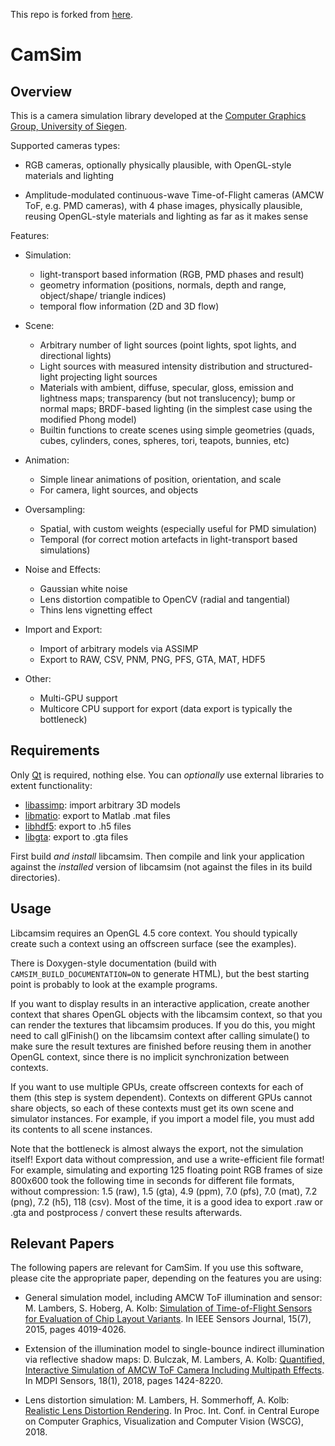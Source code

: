 This repo is forked from [here](https://git.marlam.de/gitweb/?p=camsim.git).

# CamSim

## Overview

This is a camera simulation library developed at the 
[Computer Graphics Group, University of Siegen](http://www.cg.informatik.uni-siegen.de).

Supported cameras types:

- RGB cameras, optionally physically plausible, with OpenGL-style materials and
  lighting

- Amplitude-modulated continuous-wave Time-of-Flight cameras (AMCW ToF, e.g. PMD cameras),
  with 4 phase images, physically plausible, reusing OpenGL-style materials and lighting
  as far as it makes sense

Features:

- Simulation:
  - light-transport based information (RGB, PMD phases and result)
  - geometry information (positions, normals, depth and range, object/shape/
    triangle indices)
  - temporal flow information (2D and 3D flow)

- Scene:
  - Arbitrary number of light sources (point lights, spot lights, and
    directional lights)
  - Light sources with measured intensity distribution and structured-light
    projecting light sources
  - Materials with ambient, diffuse, specular, gloss, emission and lightness maps;
    transparency (but not translucency); bump or normal maps; BRDF-based lighting
    (in the simplest case using the modified Phong model)
  - Builtin functions to create scenes using simple geometries (quads, cubes,
    cylinders, cones, spheres, tori, teapots, bunnies, etc)

- Animation:
  - Simple linear animations of position, orientation, and scale
  - For camera, light sources, and objects

- Oversampling:
  - Spatial, with custom weights (especially useful for PMD simulation)
  - Temporal (for correct motion artefacts in light-transport based
    simulations)

- Noise and Effects:
  - Gaussian white noise
  - Lens distortion compatible to OpenCV (radial and tangential)
  - Thins lens vignetting effect

- Import and Export:
  - Import of arbitrary models via ASSIMP
  - Export to RAW, CSV, PNM, PNG, PFS, GTA, MAT, HDF5

- Other:
  - Multi-GPU support
  - Multicore CPU support for export (data export is typically the bottleneck)


## Requirements

Only [Qt](https://www.qt.io/) is required, nothing else. You can *optionally*
use external libraries to extent functionality:

- [libassimp](http://www.assimp.org/): import arbitrary 3D models
- [libmatio](https://sourceforge.net/projects/matio/): export to Matlab .mat files
- [libhdf5](https://support.hdfgroup.org/HDF5/): export to .h5 files
- [libgta](https://marlam.de/gta/): export to .gta files

First build *and install* libcamsim. Then compile and link your application
against the *installed* version of libcamsim (not against the files in its
build directories).


## Usage

Libcamsim requires an OpenGL 4.5 core context. You should typically create
such a context using an offscreen surface (see the examples).

There is Doxygen-style documentation (build with `CAMSIM_BUILD_DOCUMENTATION=ON`
to generate HTML), but the best starting point is probably to look at the
example programs.

If you want to display results in an interactive application, create another
context that shares OpenGL objects with the libcamsim context, so that you can
render the textures that libcamsim produces. If you do this, you might need to
call glFinish() on the libcamsim context after calling simulate() to make sure
the result textures are finished before reusing them in another OpenGL
context, since there is no implicit synchronization between contexts.

If you want to use multiple GPUs, create offscreen contexts for each of them
(this step is system dependent). Contexts on different GPUs cannot share
objects, so each of these contexts must get its own scene and simulator
instances. For example, if you import a model file, you must add its contents
to all scene instances.

Note that the bottleneck is almost always the export, not the simulation
itself! Export data without compression, and use a write-efficient file
format! For example, simulating and exporting 125 floating point RGB frames of
size 800x600 took the following time in seconds for different file formats,
without compression: 1.5 (raw), 1.5 (gta), 4.9 (ppm), 7.0 (pfs), 7.0 (mat),
7.2 (png), 7.2 (h5), 118 (csv). Most of the time, it is a good idea to export
.raw or .gta and postprocess / convert these results afterwards.


## Relevant Papers

The following papers are relevant for CamSim. If you use this software, please
cite the appropriate paper, depending on the features you are using:

- General simulation model, including AMCW ToF illumination and sensor:
  M. Lambers, S. Hoberg, A. Kolb:
  [Simulation of Time-of-Flight Sensors for Evaluation of Chip Layout Variants](http://ieeexplore.ieee.org/xpl/articleDetails.jsp?reload=true&arnumber=7054461).
  In IEEE Sensors Journal, 15(7), 2015, pages 4019-4026.

- Extension of the illumination model to single-bounce indirect illumination via
  reflective shadow maps:
  D. Bulczak, M. Lambers, A. Kolb:
  [Quantified, Interactive Simulation of AMCW ToF Camera Including Multipath Effects](http://doi.org/10.3390/s18010013).
  In MDPI Sensors, 18(1), 2018, pages 1424-8220.

- Lens distortion simulation:
  M. Lambers, H. Sommerhoff, A. Kolb: [Realistic Lens Distortion Rendering](http://wscg.zcu.cz/wscg2018/2018-WSCG-Papers-Separated.html).
  In Proc. Int. Conf. in Central Europe on Computer Graphics, Visualization and
  Computer Vision (WSCG), 2018.
